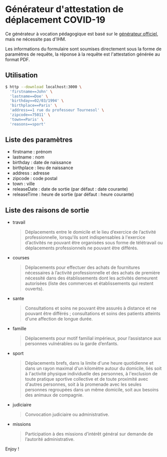 # Générateur d'attestation de déplacement COVID-19

Ce générateur à vocation pédagogique est basé sur le [générateur officiel](https://github.com/LAB-MI/deplacement-covid-19), mais ne nécessite pas d'IHM.

Les informations du formulaire sont soumises directement sous la forme de paramètres de requête, la réponse à la requête est l'attestation générée au format PDF.

## Utilisation

```sh
$ http --download localhost:3000 \
  'firstname==John' \
  'lastname==Doe' \
  'birthday==02/03/1994' \
  'birthplace==Paris' \
  'address==1 rue du professeur Tournesol' \
  'zipcode==75011' \
  'town==Paris' \
  'reasons==sport'
```

## Liste des paramètres

- firstname : prénom
- lastname : nom
- birthday : date de naissance
- birthplace : lieu de naissance
- address : adresse
- zipcode : code postal
- town : ville
- releaseDate : date de sortie (par défaut : date courante)
- releaseTime : heure de sortie (par défaut : heure courante)

## Liste des raisons de sortie

- travail

    > Déplacements entre le domicile et le lieu d’exercice de l’activité professionnelle, lorsqu'ils sont indispensables à l'exercice d’activités ne pouvant être organisées sous forme de télétravail ou déplacements professionnels ne pouvant être différés.
 
- courses

    > Déplacements pour effectuer des achats de fournitures nécessaires à l’activité professionnelle et des achats de première nécessité dans des établissements dont les activités demeurent autorisées (liste des commerces et établissements qui restent ouverts).

- sante

    > Consultations et soins ne pouvant être assurés à distance et ne pouvant être différés ; consultations et soins des patients atteints d'une affection de longue durée.

- famille

    > Déplacements pour motif familial impérieux, pour l’assistance aux personnes vulnérables ou la garde d’enfants.

- sport

    > Déplacements brefs, dans la limite d'une heure quotidienne et dans un rayon maximal d'un kilomètre autour du domicile, liés soit à l'activité physique individuelle des personnes, à l'exclusion de toute pratique sportive collective et de toute proximité avec d'autres personnes, soit à la promenade avec les seules personnes regroupées dans un même domicile, soit aux besoins des animaux de compagnie.

- judiciaire

    > Convocation judiciaire ou administrative.

- missions

    > Participation à des missions d’intérêt général sur demande de l’autorité administrative.

Enjoy !
